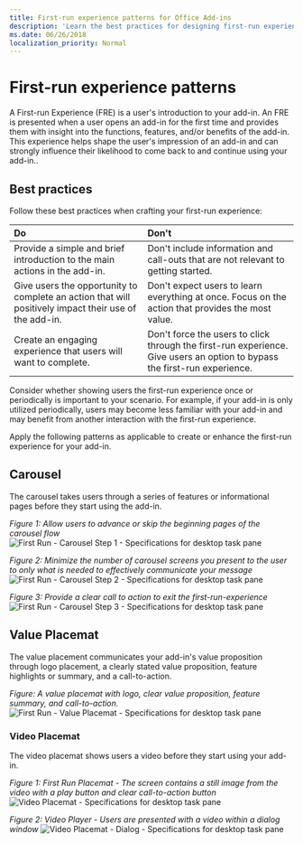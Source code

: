 ```yaml
---
title: First-run experience patterns for Office Add-ins
description: 'Learn the best practices for designing first-run experiences in Office Add-ins.'
ms.date: 06/26/2018
localization_priority: Normal
---
```


# First-run experience patterns

A First-run Experience (FRE) is a user's introduction to your add-in. An FRE is presented when a user opens an add-in for the first time and provides them with insight into the functions, features, and/or benefits of the add-in. This experience helps shape the user's impression of an add-in and can strongly influence their likelihood to come back to and continue using your add-in..

## Best practices

Follow these best practices when crafting your first-run experience:

|Do|Don't|
|:------|:------|
|Provide a simple and brief introduction to the main actions in the add-in. | Don't include information and call-outs that are not relevant to getting started.
|Give users the opportunity to complete an action that will positively impact their use of the add-in. | Don't expect users to learn everything at once. Focus on the action that provides the most value.
|Create an engaging experience that users will want to complete. | Don't force the users to click through the first-run experience. Give users an option to bypass the first-run experience. |

Consider whether showing users the first-run experience once or periodically is important to your scenario. For example, if your add-in is only utilized periodically, users may become less familiar with your add-in and may benefit from another interaction with the first-run experience.

Apply the following patterns as applicable to create or enhance the first-run experience for your add-in.

## Carousel

The carousel takes users through a series of features or informational pages before they start using the add-in.

*Figure 1: Allow users to advance or skip the beginning pages of the carousel flow*
![First Run - Carousel Step 1 - Specifications for desktop task pane](../images/add-in-FRE-step-1.png)

*Figure 2: Minimize the number of carousel screens you present to the user to only what is needed to effectively communicate your message*
![First Run - Carousel Step 2 - Specifications for desktop task pane](../images/add-in-FRE-step-2.png)

*Figure 3: Provide a clear call to action to exit the first-run-experience*
![First Run - Carousel Step 3 - Specifications for desktop task pane](../images/add-in-FRE-step-3.png)

## Value Placemat

The value placement communicates your add-in's value proposition through logo placement, a clearly stated value proposition, feature highlights or summary, and a call-to-action.

*Figure: A value placemat with logo, clear value proposition, feature summary, and call-to-action.*
![First Run - Value Placemat - Specifications for desktop task pane](../images/add-in-FRE-value.png)

### Video Placemat

The video placemat shows users a video before they start using your add-in.

*Figure 1: First Run Placemat - The screen contains a still image from the video with a play button and clear call-to-action button*
![Video Placemat - Specifications for desktop task pane](../images/add-in-FRE-video.png)

*Figure 2: Video Player - Users are presented with a video within a dialog window*
![Video Placemat - Dialog - Specifications for desktop task pane](../images/add-in-FRE-video-dialog.png)
